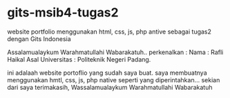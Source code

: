 # gits-msib4-tugas2
website portfolio menggunakan html, css, js, php antive sebagai tugas2 dengan Gits Indonesia

Assalamualaykum Warahmatullahi Wabarakatuh..
perkenalkan :
Nama : Rafli Haikal
Asal Universitas : Politeknik Negeri Padang.

ini adalaah website portoflio yang sudah saya buat. saya membuatnya menggunakan hmtl, css, js, php native seperti yang diperintahkan...
sekian dari saya terimakasih, Wassalamualaykum Warahmatullahi Wabarakatuh
